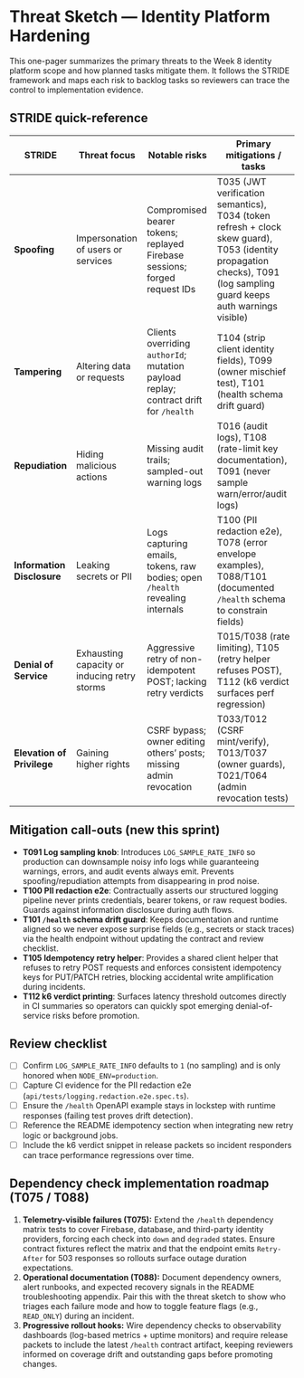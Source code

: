 # Threat Sketch — Identity Platform Hardening

This one-pager summarizes the primary threats to the Week 8 identity platform scope and how planned tasks mitigate them. It follows the STRIDE framework and maps each risk to backlog tasks so reviewers can trace the control to implementation evidence.

## STRIDE quick-reference

| STRIDE | Threat focus | Notable risks | Primary mitigations / tasks |
| --- | --- | --- | --- |
| **Spoofing** | Impersonation of users or services | Compromised bearer tokens; replayed Firebase sessions; forged request IDs | T035 (JWT verification semantics), T034 (token refresh + clock skew guard), T053 (identity propagation checks), T091 (log sampling guard keeps auth warnings visible) |
| **Tampering** | Altering data or requests | Clients overriding `authorId`; mutation payload replay; contract drift for `/health` | T104 (strip client identity fields), T099 (owner mischief test), T101 (health schema drift guard) |
| **Repudiation** | Hiding malicious actions | Missing audit trails; sampled-out warning logs | T016 (audit logs), T108 (rate-limit key documentation), T091 (never sample warn/error/audit logs) |
| **Information Disclosure** | Leaking secrets or PII | Logs capturing emails, tokens, raw bodies; open `/health` revealing internals | T100 (PII redaction e2e), T078 (error envelope examples), T088/T101 (documented `/health` schema to constrain fields) |
| **Denial of Service** | Exhausting capacity or inducing retry storms | Aggressive retry of non-idempotent POST; lacking retry verdicts | T015/T038 (rate limiting), T105 (retry helper refuses POST), T112 (k6 verdict surfaces perf regression) |
| **Elevation of Privilege** | Gaining higher rights | CSRF bypass; owner editing others’ posts; missing admin revocation | T033/T012 (CSRF mint/verify), T013/T037 (owner guards), T021/T064 (admin revocation tests) |

## Mitigation call-outs (new this sprint)

- **T091 Log sampling knob**: Introduces `LOG_SAMPLE_RATE_INFO` so production can downsample noisy info logs while guaranteeing warnings, errors, and audit events always emit. Prevents spoofing/repudiation attempts from disappearing in prod noise.
- **T100 PII redaction e2e**: Contractually asserts our structured logging pipeline never prints credentials, bearer tokens, or raw request bodies. Guards against information disclosure during auth flows.
- **T101 `/health` schema drift guard**: Keeps documentation and runtime aligned so we never expose surprise fields (e.g., secrets or stack traces) via the health endpoint without updating the contract and review checklist.
- **T105 Idempotency retry helper**: Provides a shared client helper that refuses to retry POST requests and enforces consistent idempotency keys for PUT/PATCH retries, blocking accidental write amplification during incidents.
- **T112 k6 verdict printing**: Surfaces latency threshold outcomes directly in CI summaries so operators can quickly spot emerging denial-of-service risks before promotion.

## Review checklist

- [ ] Confirm `LOG_SAMPLE_RATE_INFO` defaults to `1` (no sampling) and is only honored when `NODE_ENV=production`.
- [ ] Capture CI evidence for the PII redaction e2e (`api/tests/logging.redaction.e2e.spec.ts`).
- [ ] Ensure the `/health` OpenAPI example stays in lockstep with runtime responses (failing test proves drift detection).
- [ ] Reference the README idempotency section when integrating new retry logic or background jobs.
- [ ] Include the k6 verdict snippet in release packets so incident responders can trace performance regressions over time.

## Dependency check implementation roadmap (T075 / T088)

1. **Telemetry-visible failures (T075):** Extend the `/health` dependency matrix tests to cover Firebase, database, and third-party identity providers, forcing each check into `down` and `degraded` states. Ensure contract fixtures reflect the matrix and that the endpoint emits `Retry-After` for 503 responses so rollouts surface outage duration expectations.
2. **Operational documentation (T088):** Document dependency owners, alert runbooks, and expected recovery signals in the README troubleshooting appendix. Pair this with the threat sketch to show who triages each failure mode and how to toggle feature flags (e.g., `READ_ONLY`) during an incident.
3. **Progressive rollout hooks:** Wire dependency checks to observability dashboards (log-based metrics + uptime monitors) and require release packets to include the latest `/health` contract artifact, keeping reviewers informed on coverage drift and outstanding gaps before promoting changes.
